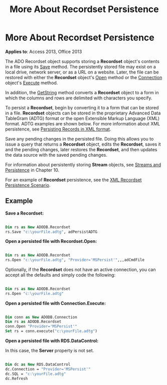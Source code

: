 ﻿---
title: More About Recordset Persistence
TOCTitle: More About Recordset Persistence
ms:assetid: f3248de7-6eef-1dd0-ff96-557b411789e7
ms:mtpsurl: https://msdn.microsoft.com/library/JJ250232(v=office.15)
ms:contentKeyID: 48548666
ms.date: 09/18/2015
mtps_version: v=office.15
---

# More About Recordset Persistence


**Applies to**: Access 2013, Office 2013

The ADO Recordset object supports storing a **Recordset** object's contents in a file using its [Save](save-method-ado.md) method. The persistently stored file may exist on a local drive, network server, or as a URL on a website. Later, the file can be restored with either the **Recordset** object's [Open](open-method-ado-recordset.md) method or the [Connection](connection-object-ado.md) object's [Execute](https://msdn.microsoft.com/library/jj249832\(v=office.15\)) method.

In addition, the [GetString](getstring-method-ado.md) method converts a **Recordset** object to a form in which the columns and rows are delimited with characters you specify.

To persist a **Recordset**, begin by converting it to a form that can be stored in a file. **Recordset** objects can be stored in the proprietary Advanced Data TableGram (ADTG) format or the open Extensible Markup Language (XML) format. ADTG examples are shown below. For more information about XML persistence, see [Persisting Records in XML format](persisting-records-in-xml-format.md).

Save any pending changes in the persisted file. Doing this allows you to issue a query that returns a **Recordset** object, edits the **Recordset**, saves it and the pending changes, later restores the **Recordset**, and then updates the data source with the saved pending changes.

For information about persistently storing **Stream** objects, see [Streams and Persistence](streams-and-persistence.md) in Chapter 10.

For an example of **Recordset** persistence, see the [XML Recordset Persistence Scenario](xml-recordset-persistence-scenario.md).

## Example

**Save a Recordset:**

```vb 
 
Dim rs as New ADODB.Recordset 
rs.Save "c:\yourFile.adtg", adPersistADTG 
```

**Open a persisted file with Recordset.Open:**

```vb 
 
Dim rs as New ADODB.Recordset 
rs.Open "c:\yourFile.adtg", "Provider='MSPersist'",,,adCmdFile
```

Optionally, if the **Recordset** does not have an active connection, you can accept all the defaults and simply code the following:

```vb 
 
Dim rs as New ADODB.Recordset 
rs.Open "c:\yourFile.adtg" 
```

**Open a persisted file with Connection.Execute:**

```vb 
 
Dim conn as New ADODB.Connection 
Dim rs as ADODB.Recordset 
conn.Open "Provider='MSPersist'" 
Set rs = conn.execute("c:\yourFile.adtg") 
```

**Open a persisted file with RDS.DataControl:**

In this case, the **Server** property is not set.

```vb 
 
Dim dc as New RDS.DataControl 
dc.Connection = "Provider='MSPersist'" 
dc.SQL = "c:\yourFile.adtg" 
dc.Refresh
```

